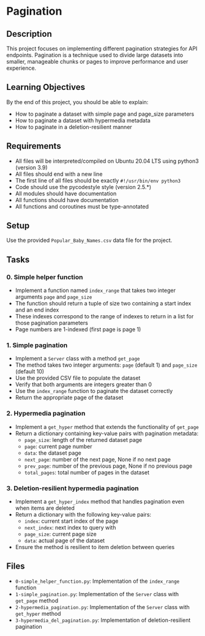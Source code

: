 # Pagination

## Description
This project focuses on implementing different pagination strategies for API endpoints. Pagination is a technique used to divide large datasets into smaller, manageable chunks or pages to improve performance and user experience.

## Learning Objectives
By the end of this project, you should be able to explain:
- How to paginate a dataset with simple page and page_size parameters
- How to paginate a dataset with hypermedia metadata
- How to paginate in a deletion-resilient manner

## Requirements
- All files will be interpreted/compiled on Ubuntu 20.04 LTS using python3 (version 3.9)
- All files should end with a new line
- The first line of all files should be exactly `#!/usr/bin/env python3`
- Code should use the pycodestyle style (version 2.5.*)
- All modules should have documentation
- All functions should have documentation
- All functions and coroutines must be type-annotated

## Setup
Use the provided `Popular_Baby_Names.csv` data file for the project.

## Tasks

### 0. Simple helper function
- Implement a function named `index_range` that takes two integer arguments `page` and `page_size`
- The function should return a tuple of size two containing a start index and an end index
- These indexes correspond to the range of indexes to return in a list for those pagination parameters
- Page numbers are 1-indexed (first page is page 1)

### 1. Simple pagination
- Implement a `Server` class with a method `get_page`
- The method takes two integer arguments: `page` (default 1) and `page_size` (default 10)
- Use the provided CSV file to populate the dataset
- Verify that both arguments are integers greater than 0
- Use the `index_range` function to paginate the dataset correctly
- Return the appropriate page of the dataset

### 2. Hypermedia pagination
- Implement a `get_hyper` method that extends the functionality of `get_page`
- Return a dictionary containing key-value pairs with pagination metadata:
  - `page_size`: length of the returned dataset page
  - `page`: current page number
  - `data`: the dataset page
  - `next_page`: number of the next page, None if no next page
  - `prev_page`: number of the previous page, None if no previous page
  - `total_pages`: total number of pages in the dataset

### 3. Deletion-resilient hypermedia pagination
- Implement a `get_hyper_index` method that handles pagination even when items are deleted
- Return a dictionary with the following key-value pairs:
  - `index`: current start index of the page
  - `next_index`: next index to query with
  - `page_size`: current page size
  - `data`: actual page of the dataset
- Ensure the method is resilient to item deletion between queries

## Files
- `0-simple_helper_function.py`: Implementation of the `index_range` function
- `1-simple_pagination.py`: Implementation of the `Server` class with `get_page` method
- `2-hypermedia_pagination.py`: Implementation of the `Server` class with `get_hyper` method
- `3-hypermedia_del_pagination.py`: Implementation of deletion-resilient pagination